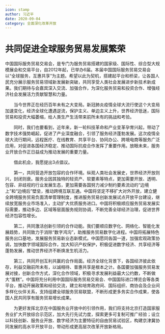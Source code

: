 ```yaml
---
icon: stamp
author: 习近平
date: 2020-09-04
category: 全面深化改革开放
---
```


# 共同促进全球服务贸易发展繁荣

中国国际服务贸易交易会，是专门为服务贸易搭建的国家级、国际性、综合型大规模展会和交易平台，自2012年起，已举办6届。本届中国国际服务贸易交易会以“全球服务，互惠共享”为主题。希望以此为契机，搭建起平台和桥梁，让各国人民充分展示服务贸易领域新发展新突破，共同享受人类社会发展进步新技术新成果。我们期待与会嘉宾深入交流、加强合作，为深化服务贸易和投资合作、增强经济社会发展活力贡献智慧和力量。

　　当今世界正在经历百年未有之大变局。新冠肺炎疫情全球大流行使这个大变局加速变化，经济全球化遭遇逆流，保护主义、单边主义上升，世界经济低迷，国际贸易和投资大幅萎缩，给人类生产生活带来前所未有的挑战和考验。

　　同时，我们也要看到，近年来，新一轮科技革命和产业变革孕育兴起，带动了数字技术强势崛起，促进了产业深度融合，引领了服务经济蓬勃发展。这次疫情全球大流行期间，远程医疗、在线教育、共享平台、协同办公、跨境电商等服务广泛应用，对促进各国经济稳定、推动国际抗疫合作发挥了重要作用。放眼未来，服务业开放合作正日益成为推动发展的重要力量。

　　借此机会，我愿提出3点倡议。

　　第一，共同营造开放包容的合作环境。纵观人类社会发展史，世界经济开放则兴，封闭则衰。服务业因其独特的轻资产、软要素等特点，更加需要开放、透明、包容、非歧视的行业发展生态，更加需要各国努力减少制约要素流动的“边境上”和“边境后”壁垒，推动跨境互联互通。中国将坚定不移扩大对外开放，建立健全跨境服务贸易负面清单管理制度，推进服务贸易创新发展试点开放平台建设，继续放宽服务业市场准入，主动扩大优质服务进口。中国将积极顺应服务贸易发展实际需要，推动多边、区域等层面服务规则协调，不断完善全球经济治理，促进世界经济包容性增长。

　　第二，共同激活创新引领的合作动能。我们要顺应数字化、网络化、智能化发展趋势，共同致力于消除“数字鸿沟”，助推服务贸易数字化进程。中国将拓展特色服务出口基地，发展服务贸易新业态新模式。中国愿同各国一道，加强宏观政策协调，加快数字领域国际合作，加大知识产权保护，积极促进数字经济、共享经济等蓬勃发展，推动世界经济不断焕发生机活力。

　　第三，共同开创互利共赢的合作局面。经济全球化背景下，各国经济彼此依存，利益交融前所未有，以诚相待、普惠共享是根本之计。各国要加强服务贸易发展对接，创新合作方式，深化合作领域，积极寻求发展利益最大公约数，不断做大“蛋糕”。中国将充分利用中国国际服务贸易交易会、中国国际进口博览会等各类平台，推动开展政策和经验交流，建立和培育政府间、国际组织、商协会及企业间多样化伙伴关系，支持组建全球服务贸易联盟，不断形成更多务实合作成果，使各国人民共同享有服务贸易增长成果。

　　为更好发挥北京在中国服务业开放中的引领作用，我们将支持北京打造国家服务业扩大开放综合示范区，加大先行先试力度，探索更多可复制可推广经验；设立以科技创新、服务业开放、数字经济为主要特征的自由贸易试验区，构建京津冀协同发展的高水平开放平台，带动形成更高层次改革开放新格局。